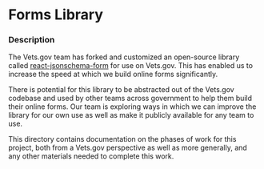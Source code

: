 # Forms Library

### Description

The Vets.gov team has forked and customized an open-source library called [react-jsonschema-form](https://github.com/mozilla-services/react-jsonschema-form) for use on Vets.gov. This has enabled us to increase the speed at which we build online forms significantly.

There is potential for this library to be abstracted out of the Vets.gov codebase and used by other teams across government to help them build their online forms. Our team is exploring ways in which we can improve the library for our own use as well as make it publicly available for any team to use.

This directory contains documentation on the phases of work for this project, both from a Vets.gov perspective as well as more generally, and any other materials needed to complete this work.